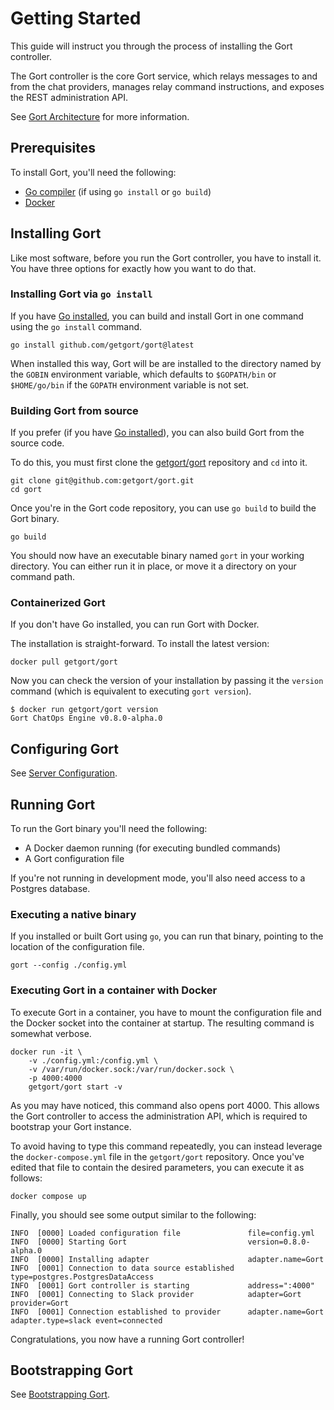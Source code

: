 # Getting Started

This guide will instruct you through the process of installing the Gort controller.

The Gort controller is the core Gort service, which relays messages to and from the chat providers, manages relay command instructions, and exposes the REST administration API.

See [Gort Architecture](architecture.md) for more information.

## Prerequisites

To install Gort, you'll need the following:

- [Go compiler](https://golang.org/doc/install) (if using `go install` or `go build`)
- [Docker](https://docs.docker.com/get-docker/)

## Installing Gort

Like most software, before you run the Gort controller, you have to install it. You have three options for exactly how you want to do that.

### Installing Gort via `go install`

If you have [Go installed](https://golang.org/doc/install), you can build and install Gort in one command using the `go install` command.

```
go install github.com/getgort/gort@latest
```

When installed this way, Gort will be are installed to the directory named by the `GOBIN` environment variable, which defaults to `$GOPATH/bin` or `$HOME/go/bin` if the `GOPATH` environment variable is not set. 

### Building Gort from source

If you prefer (if you have [Go installed](https://golang.org/doc/install)), you can also build Gort from the source code.

To do this, you must first clone the [getgort/gort](https://github.com/getgort/gort) repository and `cd` into it.

```
git clone git@github.com:getgort/gort.git
cd gort
```

Once you're in the Gort code repository, you can use `go build` to build the Gort binary.

```
go build
```

You should now have an executable binary named `gort` in your working directory. You can either run it in place, or move it a directory on your command path.

### Containerized Gort

If you don't have Go installed, you can run Gort with Docker. 

The installation is straight-forward. To install the latest version:

```
docker pull getgort/gort
```

Now you can check the version of your installation by passing it the `version` command (which is equivalent to executing `gort version`).

```
$ docker run getgort/gort version
Gort ChatOps Engine v0.8.0-alpha.0
```

## Configuring Gort

See [Server Configuration](server-configuration.md).

## Running Gort

To run the Gort binary you'll need the following:

- A Docker daemon running (for executing bundled commands)
- A Gort configuration file

If you're not running in development mode, you'll also need access to a Postgres database.

### Executing a native binary

If you installed or built Gort using `go`, you can run that binary, pointing to the location of the configuration file.

```
gort --config ./config.yml
```

### Executing Gort in a container with Docker

To execute Gort in a container, you have to mount the configuration file and the Docker socket into the container at startup. The resulting command is somewhat verbose. 

```
docker run -it \
    -v ./config.yml:/config.yml \
    -v /var/run/docker.sock:/var/run/docker.sock \
    -p 4000:4000
    getgort/gort start -v
```

As you may have noticed, this command also opens port 4000. This allows the Gort controller to access the administration API, which is required to bootstrap your Gort instance.

To avoid having to type this command repeatedly, you can instead leverage the `docker-compose.yml` file in the `getgort/gort` repository. Once you've edited that file to contain the desired parameters, you can execute it as follows:

```
docker compose up
```

Finally, you should see some output similar to the following:

```
INFO  [0000] Loaded configuration file               file=config.yml
INFO  [0000] Starting Gort                           version=0.8.0-alpha.0
INFO  [0000] Installing adapter                      adapter.name=Gort
INFO  [0001] Connection to data source established   type=postgres.PostgresDataAccess
INFO  [0001] Gort controller is starting             address=":4000"
INFO  [0001] Connecting to Slack provider            adapter=Gort provider=Gort
INFO  [0001] Connection established to provider      adapter.name=Gort adapter.type=slack event=connected
```

Congratulations, you now have a running Gort controller!

## Bootstrapping Gort

See [Bootstrapping Gort](bootstrapping.md).
